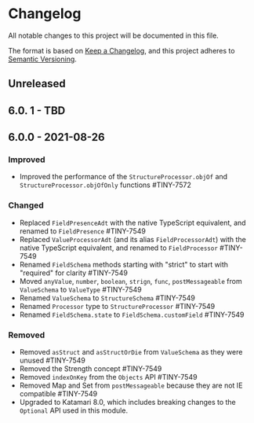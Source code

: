 # Changelog
All notable changes to this project will be documented in this file.

The format is based on [Keep a Changelog](https://keepachangelog.com/en/1.0.0/),
and this project adheres to [Semantic Versioning](https://semver.org/spec/v2.0.0.html).

## Unreleased

## 6.0. 1 - TBD

## 6.0.0 - 2021-08-26

### Improved
- Improved the performance of the `StructureProcessor.objOf` and `StructureProcessor.objOfOnly` functions #TINY-7572

### Changed
- Replaced `FieldPresenceAdt` with the native TypeScript equivalent, and renamed to `FieldPresence`  #TINY-7549
- Replaced `ValueProcessorAdt` (and its alias `FieldProcessorAdt`) with the native TypeScript equivalent, and renamed to `FieldProcessor` #TINY-7549
- Renamed `FieldSchema` methods starting with "strict" to start with "required" for clarity #TINY-7549
- Moved `anyValue`, `number`, `boolean`, `strign`, `func`, `postMessageable` from `ValueSchema` to `ValueType` #TINY-7549
- Renamed `ValueSchema` to `StructureSchema` #TINY-7549
- Renamed `Processor` type to `StructureProcessor` #TINY-7549
- Renamed `FieldSchema.state` to `FieldSchema.customField` #TINY-7549

### Removed
- Removed `asStruct` and `asStructOrDie` from `ValueSchema` as they were unused #TINY-7549
- Removed the Strength concept #TINY-7549
- Removed `indexOnKey` from the `Objects` API #TINY-7549
- Removed Map and Set from `postMessageable` because they are not IE compatible #TINY-7549
- Upgraded to Katamari 8.0, which includes breaking changes to the `Optional` API used in this module.
